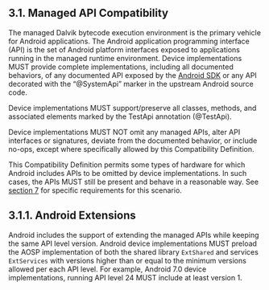 ## 3.1\. Managed API Compatibility

The managed Dalvik bytecode execution environment is the primary vehicle for
Android applications. The Android application programming interface (API) is the
set of Android platform interfaces exposed to applications running in the
managed runtime environment. Device implementations MUST provide complete
implementations, including all documented behaviors, of any documented API
exposed by the [Android
SDK](http://developer.android.com/reference/packages.html) or any API decorated
with the “@SystemApi” marker in the upstream Android source code.

Device implementations MUST support/preserve all classes, methods, and
associated elements marked by the TestApi annotation (@TestApi).

Device implementations MUST NOT omit any managed APIs, alter API interfaces or
signatures, deviate from the documented behavior, or include no-ops, except
where specifically allowed by this Compatibility Definition.

This Compatibility Definition permits some types of hardware for which Android
includes APIs to be omitted by device implementations. In such cases, the APIs
MUST still be present and behave in a reasonable way. See [section
7](#7_hardware_compatibility) for specific requirements for this scenario.

## 3.1.1\. Android Extensions

Android includes the support of extending the managed APIs while keeping the same API
level version. Android device implementations MUST preload the AOSP implementation
of both the shared library `ExtShared` and services `ExtServices` with versions higher
than or equal to the minimum versions allowed per each API level. 
For example, Android 7.0 device implementations, running API level 24 MUST include
at least version 1.